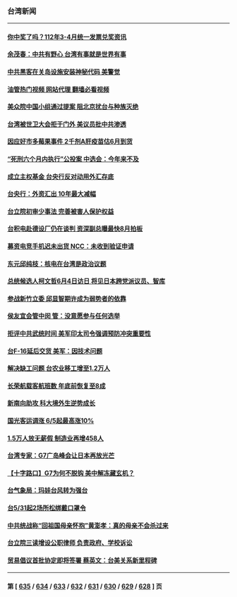 ### 台湾新闻
---
#### [你中奖了吗？112年3-4月统一发票兑奖资讯](../../pages/ncid1349361/n14003656.md?05251645) 
#### [余茂春：中共有野心 台湾有事就是世界有事](../../pages/ncid1349361/n14003341.md?05251645) 
#### [中共黑客在关岛设施安装神秘代码 美警觉](../../pages/ncid1349361/n14003421.md?05251645) 
#### [油管热门视频 网站代理 翻墙必看视频](http://138.2.39.72:81/youtube.html?epic-marker?05251645)
#### [美众院中国小组通过提案 阻北京扰台与种族灭绝](../../pages/ncid1349361/n14003358.md?05251645) 
#### [台湾被世卫大会拒于门外 美议员批中共渗透](../../pages/ncid1349361/n14003075.md?05251645) 
#### [因应好市多莓果事件 2千剂A肝疫苗估6月到货](../../pages/ncid1349361/n14003242.md?05251645) 
#### [“死刑六个月内执行”公投案 中选会：今年来不及](../../pages/ncid1349361/n14003234.md?05251645) 
#### [成立主权基金 台央行反对动用外汇存底](../../pages/ncid1349361/n14003219.md?05251645) 
#### [台央行：外资汇出 10年最大减幅](../../pages/ncid1349361/n14003213.md?05251645) 
#### [台立院初审少事法 完善被害人保护权益](../../pages/ncid1349361/n14003237.md?05251645) 
#### [台积电赴德设厂仍在谈判 资深副总曝最快8月拍板](../../pages/ncid1349361/n14003227.md?05251645) 
#### [募资电竞手机迟未出货 NCC：未收到验证申请](../../pages/ncid1349361/n14003226.md?05251645) 
#### [东元邱纯枝：核电在台湾是政治议题](../../pages/ncid1349361/n14003223.md?05251645) 
#### [总统候选人柯文哲6月4日访日 将见日本跨党派议员、智库](../../pages/ncid1349361/n14003186.md?05251645) 
#### [参战新竹立委 邱显智期许成为弱势者的依靠](../../pages/ncid1349361/n14003189.md?05251645) 
#### [侯友宜会管中闵 管：没意愿参与任何选举](../../pages/ncid1349361/n14003179.md?05251645) 
#### [拒评中共武统时间 美军印太司令强调预防冲突重要性](../../pages/ncid1349361/n14003145.md?05251645) 
#### [台F-16延后交货  美军：因技术问题](../../pages/ncid1349361/n14003147.md?05251645) 
#### [解决缺工问题 台农业移工增至1.2万人](../../pages/ncid1349361/n14003136.md?05251645) 
#### [长荣航载客航班数 年底前恢复至8成](../../pages/ncid1349361/n14003117.md?05251645) 
#### [新南向助攻  科大境外生逆势成长](../../pages/ncid1349361/n14003104.md?05251645) 
#### [国光客运调涨 6/5起最高涨10%](../../pages/ncid1349361/n14003095.md?05251645) 
#### [1.5万人放无薪假  制造业再增458人](../../pages/ncid1349361/n14003097.md?05251645) 
#### [台湾专家：G7广岛峰会让日本再放光芒](../../pages/ncid1349361/n14003060.md?05251645) 
#### [【十字路口】G7为何不脱钩 美中解冻藏玄机？](../../pages/ncid1349361/n14002513.md?05251645) 
#### [台气象局：玛娃台风转为强台](../../pages/ncid1349361/n14002612.md?05251645) 
#### [台5/31起2场所松绑戴口罩令](../../pages/ncid1349361/n14002558.md?05251645) 
#### [中共统战称“回祖国母亲怀抱”黄澎孝：真的母亲不会杀过来](../../pages/ncid1349361/n14002535.md?05251645) 
#### [台立院三读增设公职律师 负责政府、学校诉讼](../../pages/ncid1349361/n14002560.md?05251645) 
#### [贸易倡议首批协定即将签署 蔡英文：台美关系新里程碑](../../pages/ncid1349361/n14002559.md?05251645) 

---
#### 第 [ [635](./635.md?05251645) / [634](./634.md?05251645) / [633](./633.md?05251645) / [632](./632.md?05251645) / [631](./631.md?05251645) / [630](./630.md?05251645) / [629](./629.md?05251645) / [628](./628.md?05251645) ] 页
